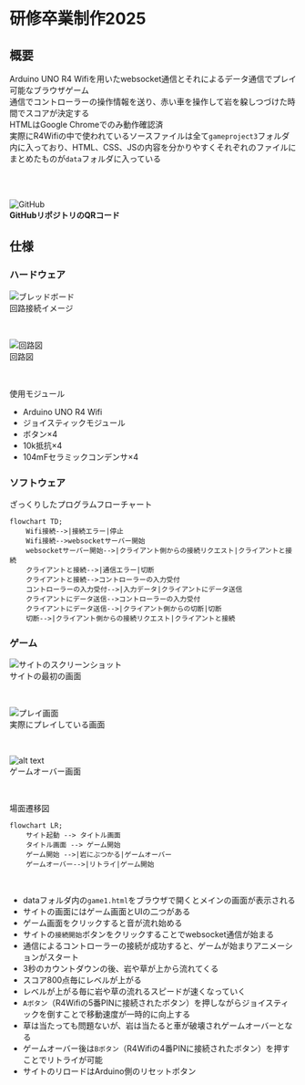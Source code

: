 # 研修卒業制作2025

## 概要

Arduino UNO R4 Wifiを用いたwebsocket通信とそれによるデータ通信でプレイ可能なブラウザゲーム<br>
通信でコントローラーの操作情報を送り、赤い車を操作して岩を躱しつづけた時間でスコアが決定する<br>
HTMLはGoogle Chromeでのみ動作確認済<br>
実際にR4Wifiの中で使われているソースファイルは全て```gameproject3```フォルダ内に入っており、HTML、CSS、JSの内容を分かりやすくそれぞれのファイルにまとめたものが```data```フォルダに入っている

<br>
<br>

![GitHub](./ReadmeImages/RepositoryQR.png)<br>
**GitHubリポジトリのQRコード**

## 仕様

### ハードウェア

![ブレッドボード](./ReadmeImages/bredboard.png)<br>
回路接続イメージ

<br>

![回路図](./ReadmeImages/kairo.png)<br>
回路図

<br>

使用モジュール

* Arduino UNO R4 Wifi
* ジョイスティックモジュール
* ボタン×4
* 10k抵抗×4
* 104mFセラミックコンデンサ×4

### ソフトウェア

ざっくりしたプログラムフローチャート

```mermaid
flowchart TD;
    Wifi接続-->|接続エラー|停止
    Wifi接続-->websocketサーバー開始
    websocketサーバー開始-->|クライアント側からの接続リクエスト|クライアントと接続
    クライアントと接続-->|通信エラー|切断
    クライアントと接続-->コントローラーの入力受付
    コントローラーの入力受付-->|入力データ|クライアントにデータ送信
    クライアントにデータ送信-->コントローラーの入力受付
    クライアントにデータ送信-->|クライアント側からの切断|切断
    切断-->|クライアント側からの接続リクエスト|クライアントと接続
```

### ゲーム

![サイトのスクリーンショット](./ReadmeImages/title.png)<br>
サイトの最初の画面

<br>

![プレイ画面](./ReadmeImages/play.png)<br>
実際にプレイしている画面

<br>

![alt text](./ReadmeImages/gameover.png)<br>
ゲームオーバー画面

<br>

場面遷移図

```mermaid
flowchart LR;
    サイト起動 --> タイトル画面
    タイトル画面 --> ゲーム開始
    ゲーム開始 -->|岩にぶつかる|ゲームオーバー
    ゲームオーバー-->|リトライ|ゲーム開始
```

<br>

* dataフォルダ内の```game1.html```をブラウザで開くとメインの画面が表示される
* サイトの画面にはゲーム画面とUIの二つがある
* ゲーム画面をクリックすると音が流れ始める
* サイトの```接続開始```ボタンをクリックすることでwebsocket通信が始まる
* 通信によるコントローラーの接続が成功すると、ゲームが始まりアニメーションがスタート
* 3秒のカウントダウンの後、岩や草が上から流れてくる
* スコア800点毎にレベルが上がる
* レベルが上がる毎に岩や草の流れるスピードが速くなっていく
* ```Aボタン```（R4Wifiの5番PINに接続されたボタン）を押しながらジョイスティックを倒すことで移動速度が一時的に向上する
* 草は当たっても問題ないが、岩は当たると車が破壊されゲームオーバーとなる
* ゲームオーバー後は```Bボタン```（R4Wifiの4番PINに接続されたボタン）を押すことでリトライが可能
* サイトのリロードはArduino側のリセットボタン
